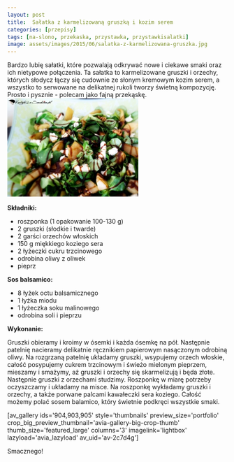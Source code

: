 ```yaml
---
layout: post
title:  Sałatka z karmelizowaną gruszką i kozim serem
categories: [przepisy]
tags: [na-slono, przekaska, przystawka, przystawkisalatki]
image: assets/images/2015/06/salatka-z-karmelizowana-gruszka.jpg
---
```

Bardzo lubię sałatki, które pozwalają odkrywać nowe i ciekawe smaki oraz ich nietypowe połączenia. Ta sałatka to karmelizowane gruszki i orzechy, których słodycz łączy się cudownie ze słonym kremowym kozim serem, a wszystko to serwowane na delikatnej rukoli tworzy świetną kompozycję. Prosto i pysznie - polecam jako fajną przekąskę.
![](assets/images/2015/06/salatka-z-karmelizowana-gruszka-1-300x225.jpg)



**Składniki:**
* roszponka (1 opakowanie 100-130 g)
* 2 gruszki (słodkie i twarde)
* 2 garści orzechów włoskich
* 150 g miękkiego koziego sera
* 2 łyżeczki cukru trzcinowego
* odrobina oliwy z oliwek
* pieprz


**Sos balsamico:**
* 8 łyżek octu balsamicznego
* 1 łyżka miodu
* 1 łyżeczka soku malinowego
* odrobina soli i pieprzu


**Wykonanie:**

Gruszki obieramy i kroimy w ósemki i każda ósemkę na pół. Następnie patelnię nacieramy delikatnie ręcznikiem papierowym nasączonym odrobiną oliwy. Na rozgrzaną patelnię układamy gruszki, wsypujemy orzech włoskie, całość posypujemy cukrem trzcinowym i świeżo mielonym pieprzem, mieszamy i smażymy, aż gruszki i orzechy się skarmelizują i będa złote. Następnie gruszki z orzechami studzimy. Roszponkę w miarę potrzeby oczyszczamy i układamy na misce. Na roszponkę wykładamy gruszki i orzechy, a także porwane palcami kawałeczki sera koziego. Całość możemy polać sosem balamico, który świetnie podkręci wszystkie smaki.

[av\_gallery ids='904,903,905' style='thumbnails' preview\_size='portfolio' crop\_big\_preview\_thumbnail='avia-gallery-big-crop-thumb' thumb\_size='featured\_large' columns='3' imagelink='lightbox' lazyload='avia\_lazyload' av\_uid='av-2c7d4g']

Smacznego!
    